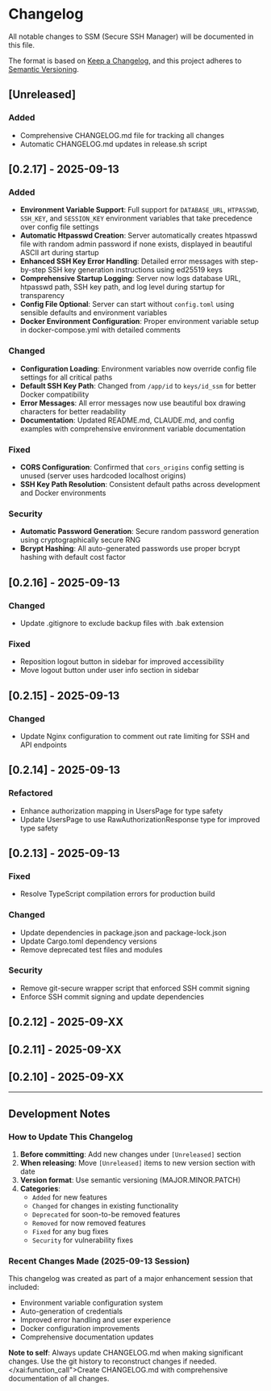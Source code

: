 # Changelog

All notable changes to SSM (Secure SSH Manager) will be documented in this file.

The format is based on [Keep a Changelog](https://keepachangelog.com/en/1.0.0/),
and this project adheres to [Semantic Versioning](https://semver.org/spec/v2.0.0.html).

## [Unreleased]

### Added
- Comprehensive CHANGELOG.md file for tracking all changes
- Automatic CHANGELOG.md updates in release.sh script

## [0.2.17] - 2025-09-13

### Added
- **Environment Variable Support**: Full support for `DATABASE_URL`, `HTPASSWD`, `SSH_KEY`, and `SESSION_KEY` environment variables that take precedence over config file settings
- **Automatic Htpasswd Creation**: Server automatically creates htpasswd file with random admin password if none exists, displayed in beautiful ASCII art during startup
- **Enhanced SSH Key Error Handling**: Detailed error messages with step-by-step SSH key generation instructions using ed25519 keys
- **Comprehensive Startup Logging**: Server now logs database URL, htpasswd path, SSH key path, and log level during startup for transparency
- **Config File Optional**: Server can start without `config.toml` using sensible defaults and environment variables
- **Docker Environment Configuration**: Proper environment variable setup in docker-compose.yml with detailed comments

### Changed
- **Configuration Loading**: Environment variables now override config file settings for all critical paths
- **Default SSH Key Path**: Changed from `/app/id` to `keys/id_ssm` for better Docker compatibility
- **Error Messages**: All error messages now use beautiful box drawing characters for better readability
- **Documentation**: Updated README.md, CLAUDE.md, and config examples with comprehensive environment variable documentation

### Fixed
- **CORS Configuration**: Confirmed that `cors_origins` config setting is unused (server uses hardcoded localhost origins)
- **SSH Key Path Resolution**: Consistent default paths across development and Docker environments

### Security
- **Automatic Password Generation**: Secure random password generation using cryptographically secure RNG
- **Bcrypt Hashing**: All auto-generated passwords use proper bcrypt hashing with default cost factor

## [0.2.16] - 2025-09-13

### Changed
- Update .gitignore to exclude backup files with .bak extension

### Fixed
- Reposition logout button in sidebar for improved accessibility
- Move logout button under user info section in sidebar

## [0.2.15] - 2025-09-13

### Changed
- Update Nginx configuration to comment out rate limiting for SSH and API endpoints

## [0.2.14] - 2025-09-13

### Refactored
- Enhance authorization mapping in UsersPage for type safety
- Update UsersPage to use RawAuthorizationResponse type for improved type safety

## [0.2.13] - 2025-09-13

### Fixed
- Resolve TypeScript compilation errors for production build

### Changed
- Update dependencies in package.json and package-lock.json
- Update Cargo.toml dependency versions
- Remove deprecated test files and modules

### Security
- Remove git-secure wrapper script that enforced SSH commit signing
- Enforce SSH commit signing and update dependencies

## [0.2.12] - 2025-09-XX

## [0.2.11] - 2025-09-XX

## [0.2.10] - 2025-09-XX

---

## Development Notes

### How to Update This Changelog

1. **Before committing**: Add new changes under `[Unreleased]` section
2. **When releasing**: Move `[Unreleased]` items to new version section with date
3. **Version format**: Use semantic versioning (MAJOR.MINOR.PATCH)
4. **Categories**:
   - `Added` for new features
   - `Changed` for changes in existing functionality
   - `Deprecated` for soon-to-be removed features
   - `Removed` for now removed features
   - `Fixed` for any bug fixes
   - `Security` for vulnerability fixes

### Recent Changes Made (2025-09-13 Session)

This changelog was created as part of a major enhancement session that included:
- Environment variable configuration system
- Auto-generation of credentials
- Improved error handling and user experience
- Docker configuration improvements
- Comprehensive documentation updates

**Note to self**: Always update CHANGELOG.md when making significant changes. Use the git history to reconstruct changes if needed.</contents>
</xai:function_call">Create CHANGELOG.md with comprehensive documentation of all changes.
